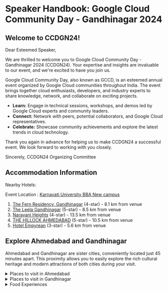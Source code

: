 # Speaker Handbook: Google Cloud Community Day - Gandhinagar 2024

## Welcome to CCDGN24!

Dear Esteemed Speaker,

We are thrilled to welcome you to Google Cloud Community Day - Gandhinagar 2024 (CCDGN24). Your expertise and insights are invaluable to our event, and we're excited to have you join us.

Google Cloud Community Day, also known as GCCD, is an esteemed annual event organized by Google Cloud communities throughout India. The event brings together cloud enthusiasts, developers, and industry experts to share knowledge, network, and collaborate on exciting projects. 

- **Learn:** Engage in technical sessions, workshops, and demos led by Google Cloud experts and community leaders. 
- **Connect:** Network with peers, potential collaborators, and Google Cloud representatives. 
- **Celebrate:** Showcase community achievements and explore the latest trends in cloud technology. 

Thank you again in advance for helping us to make CCDGN24 a successful event. We look forward to working with you closely. 

Sincerely, 
CCDGN24 Organizing Committee

## Accommodation Information

Nearby Hotels:

Event Location : [Karnavati University BBA New campus](https://maps.app.goo.gl/fAVJrbfMCwL4X6Xv7)

1. [The Fern Residency, Gandhinagar](https://maps.app.goo.gl/j1T1jxMUX2hjuKLv8) (4-star) - 8.1 km from venue
2. [The Leela Gandhinagar](https://maps.app.goo.gl/kcnymZCjfUt7xCBq7) (5-star) - 8.5 km from venue
3. [Narayani Heights](https://maps.app.goo.gl/kdDCH8GWbLTi8xQV6) (4-star) - 13.5 km from venue
4. [THE HILLOCK AHMEDABAD](https://maps.app.goo.gl/7GaxDSXPX6kv6NVe6) (5-star) - 10.5 km from venue
5. [Hotel Empyrean](https://maps.app.goo.gl/fH1GhFxYzjzCuuJU9) (3-star) - 5.6 km from venue

## Explore Ahmedabad and Gandhinagar

Ahmedabad and Gandhinagar are sister cities, conveniently located just 45 minutes apart. This proximity allows you to easily explore the rich cultural heritage and modern attractions of both cities during your visit.

<details>
<summary>Places to visit in Ahmedabad</summary>
<ul>
<li>Sarkhej Roza</li>
<li>Bai Harir Ni Vav</li>
<li>Jhulta Minara Sidi Bashir Mosque</li>
<li>Siddi Sayed Mosque</li>
<li>Badshah No Haziro</li>
<li>Rani No Hajiro (Queen's Tomb)</li>
<li>Sabarmati Ashram</li>
<li>Auto World Vintage Car Museum</li>
<li>Sardar Vallabhbhai Patel National Museum</li>
<li>Calico Museum of Textiles</li>
<li>Tribal Museum</li>
<li>Vikram Sarabhai Space Exhibition Centre</li>
<li>Ahmedabad Heritage Walk</li>
<li>Kankaria Lake</li>
<li>Science City</li>
<li>Thol Bird Sanctuary</li>
<li>Nalsarovar Bird Sanctuary</li>
</ul>
</details>

<details>
<summary>Places to visit in Gandhinagar</summary>
<ul>
<li>Adalaj ni Vav</li>
<li>Indroda Dinosaur and Fossil Park</li>
<li>Dandi Kutir Museum</li>
<li>Akshardham</li>
</ul>
</details>

<details>
<summary>Food Experiences</summary>

<h3>Fast Food</h3>
<ul>
<li>Go to Chandravillas in morning</li>
<li>Das Khaman</li>
<li>Gathiya Rath / ISCON Gathiya</li>
<li>Manek Chowk at night</li>
<li>Shakti Sandwich</li>
<li>Karnavati Dabeli</li>
<li>Jaybhavani Vadapav</li>
<li>Anjoy Frankie</li>
<li>Raipur Bhajiya House</li>
<li>Ambica Daal Vada</li>
<li>Swati Snacks</li>
<li>Puffiza</li>
</ul>

<h3>Authentic Gujarati Food</h3>
<ul>
<li>Govardhan Thal</li>
<li>Vishalla</li>
<li>Rajwadu</li>
<li>MG Agashiye</li>
<li>Toran Dining Hall</li>
<li>Urban Khichdi (variety of khichdi)</li>
<li>Jasi de Parathe (Punjabi)</li>
<li>Moti Mahal (Non-Veg)</li>
</ul>

<h3>Cafes</h3>
<ul>
<li>Coffee Culture</li>
<li>Varietea</li>
<li>Mocha</li>
</ul>

<h3>Sweets</h3>
<ul>
<li>Ashrafi Kulfi</li>
<li>The Chocolate Room</li>
<li>Natural Ice Cream</li>
</ul>
</details>
